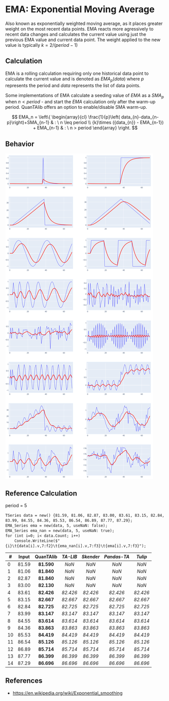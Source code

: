 # EMA: Exponential Moving Average

Also known as exponentially weighted moving average, as it places greater weight on the most recent data points.
EMA reacts more agressively to recent data changes and  calculates the current value using just the previous EMA value and current data point. The weight applied to the new value is typically $k = 2 / (period-1)$

## Calculation

EMA is a rolling calculation requiring only one historical data point to calculate the current value and is denoted as ${EMA}_{p}{(data)}$ where $p$ represents the period and $data$ represents the list of data points.

Some implementations of EMA calculate a seeding value of $EMA$ as a ${SMA}_{p}$ when $n < period$ - and start the $EMA$ calculation only after the warm-up period. QuanTAlib offers an option to enable/disable SMA warm-up.

$$
EMA_n = \left\{ \begin{array}{cl}
\frac{1}{p}\left( data_{n}-data_{n-p}\right)+SMA_{n-1} & : \ n \leq period \\
{k}\times ({data_{n}} - EMA_{n-1}) + EMA_{n-1} & : \ n > period
\end{array} \right.
$$

## Behavior
![Alt text](./img/EMA_chart.svg)

## Reference Calculation
period = 5
```
TSeries data = new() {81.59, 81.06, 82.87, 83.00, 83.61, 83.15, 82.84, 83.99, 84.55, 84.36, 85.53, 86.54, 86.89, 87.77, 87.29};
EMA_Series ema = new(data, 5, useNaN: false);
EMA_Series ema_nan = new(data, 5, useNaN: true);
for (int i=0; i< data.Count; i++)
    Console.WriteLine($"{i}\t{data[i].v,7:f2}\t{ema_nan[i].v,7:f3}\t{ema[i].v,7:f3}");
```
| #| Input | **QuanTAlib** | _TA-LIB_ | _Skender_ | _Pandas-TA_ | _Tulip_ |
|--|:--:|:--:|:--:|:--:|:--:|:--:|
|0|   81.59| **81.590**| _NaN_| _NaN_| _NaN_| _NaN_|
|1|   81.06| **81.840**| _NaN_| _NaN_| _NaN_| _NaN_|
|2|   82.87| **81.840**| _NaN_| _NaN_| _NaN_| _NaN_|
|3|   83.00| **82.130**| _NaN_| _NaN_| _NaN_| _NaN_|
|4|   83.61| **82.426**| _82.426_| _82.426_| _82.426_| _82.426_|
|5|   83.15| **82.667**| _82.667_| _82.667_| _82.667_|_82.667_|
|6|   82.84| **82.725**| _82.725_| _82.725_| _82.725_|_82.725_|
|7|   83.99| **83.147**| _83.147_| _83.147_| _83.147_|_83.147_|
|8|   84.55| **83.614**| _83.614_| _83.614_| _83.614_|_83.614_|
|9|   84.36| **83.863**| _83.863_| _83.863_| _83.863_|_83.863_|
|10|  85.53| **84.419**| _84.419_| _84.419_| _84.419_|_84.419_|
|11|  86.54| **85.126**| _85.126_| _85.126_| _85.126_|_85.126_|
|12|  86.89| **85.714**| _85.714_| _85.714_| _85.714_|_85.714_|
|13|  87.77| **86.399**| _86.399_| _86.399_| _86.399_|_86.399_|
|14|  87.29| **86.696**| _86.696_| _86.696_| _86.696_|_86.696_|
## References

- https://en.wikipedia.org/wiki/Exponential_smoothing